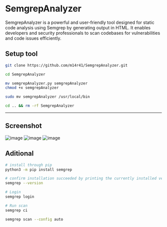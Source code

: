 # SemgrepAnalyzer 
SemgrepAnalyzer is a powerful and user-friendly tool designed for static code analysis using Semgrep by generating output in HTML. It enables developers and security professionals to scan codebases for vulnerabilities and code issues efficiently.

## Setup tool
 
```bash
git clone https://github.com/m14r41/SemgrepAnalyzer.git

cd SemgrepAnalyzer

mv semgrepAnalyzer.py semgrepAnalyzer
chmod +x semgrepAnalyzer

sudo mv semgrepAnalyzer /usr/local/bin

cd .. && rm -rf SemgrepAnalyzer
```


---

## Screenshot
![image](https://github.com/user-attachments/assets/3cae423d-2203-4334-a616-f370703dc2cc)
![image](https://github.com/user-attachments/assets/e6afb766-e42a-468a-9068-33a8acea5fe0)
![image](https://github.com/user-attachments/assets/6474b0c6-dbf9-4fc0-80c7-a12e01c15889)


## Aditional 

```bash
# install through pip
python3 -m pip install semgrep

# confirm installation succeeded by printing the currently installed version
semgrep --version

# Login
semgrep login

# Run scan
semgrep ci

semgrep scan --config auto 
